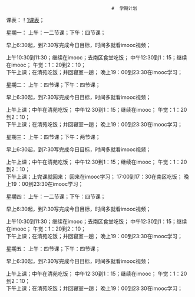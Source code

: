                                             #  学期计划
课表：！[1课表](https://github.com/ruanxiaoze/All-StudyImoocDemo/blob/master/Demo%202016-3-1/image/课表.jpg)；     

星期一：
上午：一二节课；下午：四节课；

早上6:30起，到7:30写完成今日目标，时间多就看imooc视频；

上午10:30到11:30；继续在imooc；去南区食堂吃饭；
中午12:30到1：15；继续在imooc；
午觉：1：20到2：10；        
下午上课；在清苑吃饭；并回寝室一趟；
晚上19：00到23:30在imooc学习；

星期二：
上午：四节课；下午：四节课；

早上6:30起，到7:30写完成今日目标，时间多就看imooc视频；

上午上课；中午在清苑吃饭；
中午12:30到1：15；继续在imooc；
午觉：1：20到2：10；        
下午上课；在清苑吃饭；并回寝室一趟；
晚上19：00到23:30在imooc学习；

星期三：
上午：四节课；下午：两节课；

早上6:30起，到7:30写完成今日目标，时间多就看imooc视频；

上午上课；中午在清苑吃饭；
中午12:30到1：15；继续在imooc；
午觉：1：20到2：10；        
下午上课；上完课就回来；
回来在imooc学习；
17:00到17：30在南区吃饭；
晚上19：00到23:30在imooc学习；

星期四：
上午：一二节课；下午：四节课；

早上6:30起，到7:30写完成今日目标，时间多就看imooc视频；

上午10:30到11:30；继续在imooc；去南区食堂吃饭；
中午12:30到1：15；继续在imooc；
午觉：1：20到2：10；        
下午上课；在清苑吃饭；并回寝室一趟；
晚上19：00到23:30在imooc学习；

星期五：
上午：四节课；下午：四节课；

早上6:30起，到7:30写完成今日目标，时间多就看imooc视频；

上午上课；中午在清苑吃饭；
中午12:30到1：15；继续在imooc；
午觉：1：20到2：10；        
下午上课；在清苑吃饭；并回寝室一趟；
晚上19：00到23:30在imooc学习；